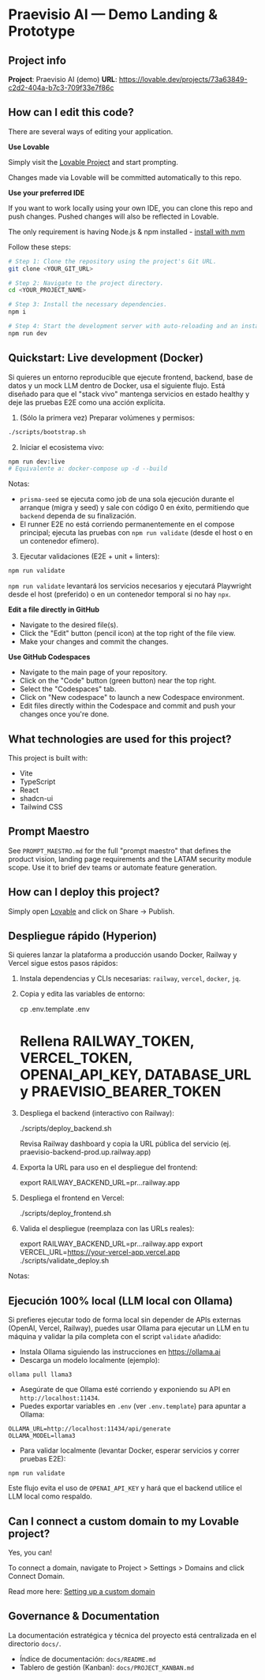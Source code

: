 # Praevisio AI — Demo Landing & Prototype

## Project info

**Project**: Praevisio AI (demo)
**URL**: https://lovable.dev/projects/73a63849-c2d2-404a-b7c3-709f33e7f86c

## How can I edit this code?

There are several ways of editing your application.

**Use Lovable**

Simply visit the [Lovable Project](https://lovable.dev/projects/73a63849-c2d2-404a-b7c3-709f33e7f86c) and start prompting.

Changes made via Lovable will be committed automatically to this repo.

**Use your preferred IDE**

If you want to work locally using your own IDE, you can clone this repo and push changes. Pushed changes will also be reflected in Lovable.

The only requirement is having Node.js & npm installed - [install with nvm](https://github.com/nvm-sh/nvm#installing-and-updating)

Follow these steps:

```sh
# Step 1: Clone the repository using the project's Git URL.
git clone <YOUR_GIT_URL>

# Step 2: Navigate to the project directory.
cd <YOUR_PROJECT_NAME>

# Step 3: Install the necessary dependencies.
npm i

# Step 4: Start the development server with auto-reloading and an instant preview.
npm run dev
```

## Quickstart: Live development (Docker)

Si quieres un entorno reproducible que ejecute frontend, backend, base de datos y un mock LLM dentro de Docker, usa el siguiente flujo. Está diseñado para que el "stack vivo" mantenga servicios en estado healthy y deje las pruebas E2E como una acción explícita.

1. (Sólo la primera vez) Preparar volúmenes y permisos:

```sh
./scripts/bootstrap.sh
```

2. Iniciar el ecosistema vivo:

```sh
npm run dev:live
# Equivalente a: docker-compose up -d --build
```

Notas:
- `prisma-seed` se ejecuta como job de una sola ejecución durante el arranque (migra y seed) y sale con código 0 en éxito, permitiendo que `backend` dependa de su finalización.
- El runner E2E no está corriendo permanentemente en el compose principal; ejecuta las pruebas con `npm run validate` (desde el host o en un contenedor efímero).

3. Ejecutar validaciones (E2E + unit + linters):

```sh
npm run validate
```

`npm run validate` levantará los servicios necesarios y ejecutará Playwright desde el host (preferido) o en un contenedor temporal si no hay `npx`.

**Edit a file directly in GitHub**

- Navigate to the desired file(s).
- Click the "Edit" button (pencil icon) at the top right of the file view.
- Make your changes and commit the changes.

**Use GitHub Codespaces**

- Navigate to the main page of your repository.
- Click on the "Code" button (green button) near the top right.
- Select the "Codespaces" tab.
- Click on "New codespace" to launch a new Codespace environment.
- Edit files directly within the Codespace and commit and push your changes once you're done.

## What technologies are used for this project?

This project is built with:

- Vite
- TypeScript
- React
- shadcn-ui
- Tailwind CSS

## Prompt Maestro

See `PROMPT_MAESTRO.md` for the full "prompt maestro" that defines the product vision, landing page requirements and the LATAM security module scope. Use it to brief dev teams or automate feature generation.

## How can I deploy this project?

Simply open [Lovable](https://lovable.dev/projects/73a63849-c2d2-404a-b7c3-709f33e7f86c) and click on Share -> Publish.

## Despliegue rápido (Hyperion)

Si quieres lanzar la plataforma a producción usando Docker, Railway y Vercel sigue estos pasos rápidos:

1. Instala dependencias y CLIs necesarias: `railway`, `vercel`, `docker`, `jq`.
2. Copia y edita las variables de entorno:

	cp .env.template .env
	# Rellena RAILWAY_TOKEN, VERCEL_TOKEN, OPENAI_API_KEY, DATABASE_URL y PRAEVISIO_BEARER_TOKEN

3. Despliega el backend (interactivo con Railway):

	./scripts/deploy_backend.sh

	Revisa Railway dashboard y copia la URL pública del servicio (ej. praevisio-backend-prod.up.railway.app)

4. Exporta la URL para uso en el despliegue del frontend:

	export RAILWAY_BACKEND_URL=pr...railway.app

5. Despliega el frontend en Vercel:

	./scripts/deploy_frontend.sh

6. Valida el despliegue (reemplaza con las URLs reales):

	export RAILWAY_BACKEND_URL=pr...railway.app
	export VERCEL_URL=https://your-vercel-app.vercel.app
	./scripts/validate_deploy.sh

Notas:


## Ejecución 100% local (LLM local con Ollama)

Si prefieres ejecutar todo de forma local sin depender de APIs externas (OpenAI, Vercel, Railway), puedes usar Ollama para ejecutar un LLM en tu máquina y validar la pila completa con el script `validate` añadido:

- Instala Ollama siguiendo las instrucciones en https://ollama.ai
- Descarga un modelo localmente (ejemplo):

```
ollama pull llama3
```

- Asegúrate de que Ollama esté corriendo y exponiendo su API en `http://localhost:11434`.
- Puedes exportar variables en `.env` (ver `.env.template`) para apuntar a Ollama:

```
OLLAMA_URL=http://localhost:11434/api/generate
OLLAMA_MODEL=llama3
```

- Para validar localmente (levantar Docker, esperar servicios y correr pruebas E2E):

```
npm run validate
```

Este flujo evita el uso de `OPENAI_API_KEY` y hará que el backend utilice el LLM local como respaldo.


## Can I connect a custom domain to my Lovable project?

Yes, you can!

To connect a domain, navigate to Project > Settings > Domains and click Connect Domain.

Read more here: [Setting up a custom domain](https://docs.lovable.dev/tips-tricks/custom-domain#step-by-step-guide)

## Governance & Documentation

La documentación estratégica y técnica del proyecto está centralizada en el directorio `docs/`.
- Índice de documentación: `docs/README.md`
- Tablero de gestión (Kanban): `docs/PROJECT_KANBAN.md`
